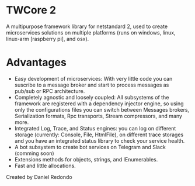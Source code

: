 # TWCore 2
A multipurpose framework library for netstandard 2, used to create microservices solutions on multiple platforms (runs on windows, linux, linux-arm [raspberry pi], and osx).

# Advantages

- Easy development of microservices: With very little code you can suscribe to a message broker and start to process messages as pub/sub or RPC architecture.
- Completely agnostic and loosely coupled: All subsystems of the framework are registered with a dependency injector engine, so using only the configurations files you can switch between Messages brokers, Serialization formats, Rpc transports, Stream compressors, and many more.
- Integrated Log, Trace, and Status engines: you can log on different storage (currently: Console, File, HtmlFile), on different trace storages and you have an integrated status library to check your service health.
- A bot subsystem to create bot services on Telegram and Slack (comming soon) 
- Extensions methods for objects, strings, and IEnumerables.
- Fast and little allocations.



Created by Daniel Redondo
